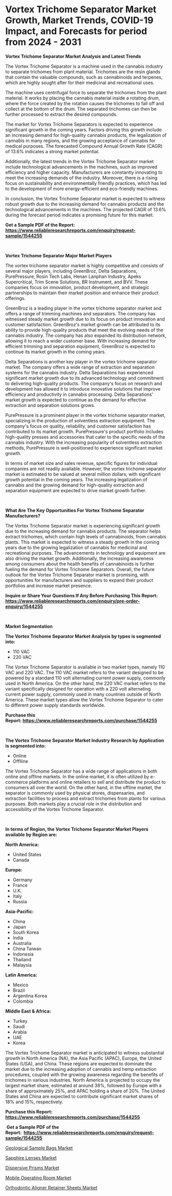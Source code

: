 <p><h1>Vortex Trichome Separator Market Growth, Market Trends, COVID-19 Impact, and Forecasts for period from 2024 - 2031</h1></p><p><strong>Vortex Trichome Separator Market Analysis and Latest Trends</strong></p>
<p><p>The Vortex Trichome Separator is a machine used in the cannabis industry to separate trichomes from plant material. Trichomes are the resin glands that contain the valuable compounds, such as cannabinoids and terpenes, which are highly sought after for their medicinal and recreational uses.</p><p>The machine uses centrifugal force to separate the trichomes from the plant material. It works by placing the cannabis material inside a rotating drum, where the force created by the rotation causes the trichomes to fall off and collect at the bottom of the drum. The separated trichomes can then be further processed to extract the desired compounds.</p><p>The market for Vortex Trichome Separators is expected to experience significant growth in the coming years. Factors driving this growth include an increasing demand for high-quality cannabis products, the legalization of cannabis in many regions, and the growing acceptance of cannabis for medical purposes. The forecasted Compound Annual Growth Rate (CAGR) of 13.6% indicates a strong market potential.</p><p>Additionally, the latest trends in the Vortex Trichome Separator market include technological advancements in the machines, such as improved efficiency and higher capacity. Manufacturers are constantly innovating to meet the increasing demands of the industry. Moreover, there is a rising focus on sustainability and environmentally friendly practices, which has led to the development of more energy-efficient and eco-friendly machines.</p><p>In conclusion, the Vortex Trichome Separator market is expected to witness robust growth due to the increasing demand for cannabis products and the technological advancements in the machines. The projected CAGR of 13.6% during the forecast period indicates a promising future for this market.</p></p>
<p><strong>Get a Sample PDF of the Report:&nbsp; <a href="https://www.reliableresearchreports.com/enquiry/request-sample/1544255">https://www.reliableresearchreports.com/enquiry/request-sample/1544255</a></strong></p>
<p>&nbsp;</p>
<p><strong>Vortex Trichome Separator Major Market Players</strong></p>
<p><p>The vortex trichome separator market is highly competitive and consists of several major players, including GreenBroz, Delta Separations, PurePressure, Rosin Tech Labs, Henan Lanphan Industry, Apeks Supercritical, Trim Scene Solutions, BR Instrument, and BVV. These companies focus on innovation, product development, and strategic partnerships to maintain their market position and enhance their product offerings.</p><p>GreenBroz is a leading player in the vortex trichome separator market and offers a range of trimming machines and separators. The company has witnessed steady market growth due to its focus on product innovation and customer satisfaction. GreenBroz's market growth can be attributed to its ability to provide high-quality products that meet the evolving needs of the cannabis industry. The company has also expanded its distribution network, allowing it to reach a wider customer base. With increasing demand for efficient trimming and separation equipment, GreenBroz is expected to continue its market growth in the coming years.</p><p>Delta Separations is another key player in the vortex trichome separator market. The company offers a wide range of extraction and separation systems for the cannabis industry. Delta Separations has experienced significant market growth due to its advanced technology and commitment to delivering high-quality products. The company's focus on research and development has allowed it to introduce innovative solutions that improve efficiency and productivity in cannabis processing. Delta Separations' market growth is expected to continue as the demand for effective extraction and separation solutions grows.</p><p>PurePressure is a prominent player in the vortex trichome separator market, specializing in the production of solventless extraction equipment. The company's focus on quality, reliability, and customer satisfaction has contributed to its market growth. PurePressure's product portfolio includes high-quality presses and accessories that cater to the specific needs of the cannabis industry. With the increasing popularity of solventless extraction methods, PurePressure is well-positioned to experience significant market growth.</p><p>In terms of market size and sales revenue, specific figures for individual companies are not readily available. However, the vortex trichome separator market is estimated to be valued at several million dollars, with significant growth potential in the coming years. The increasing legalization of cannabis and the growing demand for high-quality extraction and separation equipment are expected to drive market growth further.</p></p>
<p>&nbsp;</p>
<p><strong>What Are The Key Opportunities For Vortex Trichome Separator Manufacturers?</strong></p>
<p><p>The Vortex Trichome Separator market is experiencing significant growth due to the increasing demand for cannabis products. The separator helps extract trichomes, which contain high levels of cannabinoids, from cannabis plants. This market is expected to witness a steady growth in the coming years due to the growing legalization of cannabis for medicinal and recreational purposes. The advancements in technology and equipment are also driving the market growth. Additionally, the increasing awareness among consumers about the health benefits of cannabinoids is further fueling the demand for Vortex Trichome Separators. Overall, the future outlook for the Vortex Trichome Separator market is promising, with opportunities for manufacturers and suppliers to expand their product portfolios and increase market presence.</p></p>
<p><strong>Inquire or Share Your Questions If Any Before Purchasing This Report: <a href="https://www.reliableresearchreports.com/enquiry/pre-order-enquiry/1544255">https://www.reliableresearchreports.com/enquiry/pre-order-enquiry/1544255</a></strong></p>
<p>&nbsp;</p>
<p><strong>Market Segmentation</strong></p>
<p><strong>The Vortex Trichome Separator Market Analysis by types is segmented into:</strong></p>
<p><ul><li>110 VAC</li><li>220 VAC</li></ul></p>
<p><p>The Vortex Trichome Separator is available in two market types, namely 110 VAC and 220 VAC. The 110 VAC market refers to the variant designed to be powered by a standard 110 volt alternating current power supply, commonly used in North America. On the other hand, the 220 VAC market refers to the variant specifically designed for operation with a 220 volt alternating current power supply, commonly used in many countries outside of North America. These market types allow the Vortex Trichome Separator to cater to different power supply standards worldwide.</p></p>
<p><strong>Purchase this Report:&nbsp;<a href="https://www.reliableresearchreports.com/purchase/1544255">https://www.reliableresearchreports.com/purchase/1544255</a></strong></p>
<p>&nbsp;</p>
<p><strong>The Vortex Trichome Separator Market Industry Research by Application is segmented into:</strong></p>
<p><ul><li>Online</li><li>Offlline</li></ul></p>
<p><p>The Vortex Trichome Separator has a wide range of applications in both online and offline markets. In the online market, it is often utilized by e-commerce platforms and online retailers to sell and distribute the product to consumers all over the world. On the other hand, in the offline market, the separator is commonly used by physical stores, dispensaries, and extraction facilities to process and extract trichomes from plants for various purposes. Both markets play a crucial role in the distribution and accessibility of the Vortex Trichome Separator.</p></p>
<p>&nbsp;</p>
<p><strong>In terms of Region, the Vortex Trichome Separator Market Players available by Region are:</strong></p>
<p>
    <p> <strong> North America: </strong>
        <ul>
            <li>United States</li>
            <li>Canada</li>
        </ul>
        </p> 
    <p> <strong> Europe: </strong>
        <ul>
            <li>Germany</li>
            <li>France</li>
            <li>U.K.</li>
            <li>Italy</li>
            <li>Russia</li>
        </ul>
        </p> 
    <p> <strong> Asia-Pacific: </strong>
        <ul>
            <li>China</li>
            <li>Japan</li>
            <li>South Korea</li>
            <li>India</li>
            <li>Australia</li>
            <li>China Taiwan</li>
            <li>Indonesia</li>
            <li>Thailand</li>
            <li>Malaysia</li>
        </ul>
        </p> 
    <p> <strong> Latin America: </strong>
        <ul>
            <li>Mexico</li>
            <li>Brazil</li>
            <li>Argentina Korea</li>
            <li>Colombia</li>
        </ul>
        </p> 
    <p> <strong> Middle East & Africa: </strong>
        <ul>
            <li>Turkey</li>
            <li>Saudi</li>
            <li>Arabia</li>
            <li>UAE</li>
            <li>Korea</li>
        </ul>
    </p>
    </p>
<p><p>The Vortex Trichome Separator market is anticipated to witness substantial growth in North America (NA), the Asia Pacific (APAC), Europe, the United States (USA), and China. These regions are expected to dominate the market due to the increasing adoption of cannabis and hemp extraction procedures, coupled with the growing awareness regarding the benefits of trichomes in various industries. North America is projected to occupy the largest market share, estimated at around 38%, followed by Europe with a share of approximately 25%, and APAC holding a share of 20%. The United States and China are expected to contribute significant market shares of 18% and 15%, respectively.</p></p>
<p><strong>Purchase this Report: <a href="https://www.reliableresearchreports.com/purchase/1544255">https://www.reliableresearchreports.com/purchase/1544255</a></strong></p>
<p>&nbsp;<strong>Get a Sample PDF of the Report:&nbsp;&nbsp;<a href="https://www.reliableresearchreports.com/enquiry/request-sample/1544255">https://www.reliableresearchreports.com/enquiry/request-sample/1544255</a></strong></p>
<p><strong></strong></p>
<p><p><a href="https://medium.com/@paulmcglynn6456/analyzing-geological-sample-bags-market-global-industry-perspective-and-forecast-2023-to-2030-da994e0edc99">Geological Sample Bags Market</a></p><p><a href="https://github.com/amae102299/Market-Research-Report-List-2/blob/main/sapphire-lenses-market.md">Sapphire Lenses Market</a></p><p><a href="https://github.com/prosalinda88/Market-Research-Report-List-2/blob/main/dispersive-prisms-market.md">Dispersive Prisms Market</a></p><p><a href="https://medium.com/@paulmcglynn6456/mobile-operating-room-market-the-key-to-successful-business-strategy-forecast-till-2030-81adc99a62a9">Mobile Operating Room Market</a></p><p><a href="https://medium.com/@paulmcglynn6456/orthodontic-aligner-retainer-sheets-market-analysis-its-cagr-market-segmentation-and-global-eda6cd89646a">Orthodontic Aligner Retainer Sheets Market</a></p></p>